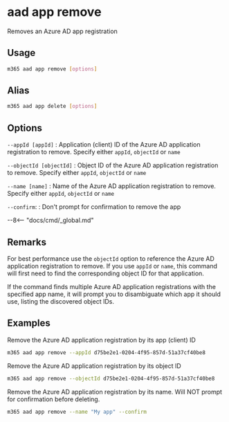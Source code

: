# aad app remove

Removes an Azure AD app registration

## Usage

```sh
m365 aad app remove [options]
```

## Alias

```sh
m365 aad app delete [options]
```

## Options

`--appId [appId]`
: Application (client) ID of the Azure AD application registration to remove. Specify either `appId`, `objectId` or `name`

`--objectId [objectId]`
: Object ID of the Azure AD application registration to remove. Specify either `appId`, `objectId` or `name`

`--name [name]`
: Name of the Azure AD application registration to remove. Specify either `appId`, `objectId` or `name`

`--confirm`:
: Don't prompt for confirmation to remove the app

--8<-- "docs/cmd/_global.md"

## Remarks

For best performance use the `objectId` option to reference the Azure AD application registration to remove. If you use `appId` or `name`, this command will first need to find the corresponding object ID for that application.

If the command finds multiple Azure AD application registrations with the specified app name, it will prompt you to disambiguate which app it should use, listing the discovered object IDs.

## Examples

Remove the Azure AD application registration by its app (client) ID

```sh
m365 aad app remove --appId d75be2e1-0204-4f95-857d-51a37cf40be8
```

Remove the Azure AD application registration by its object ID

```sh
m365 aad app remove --objectId d75be2e1-0204-4f95-857d-51a37cf40be8
```

Remove the Azure AD application registration by its name. Will NOT prompt for confirmation before deleting.

```sh
m365 aad app remove --name "My app" --confirm
```
